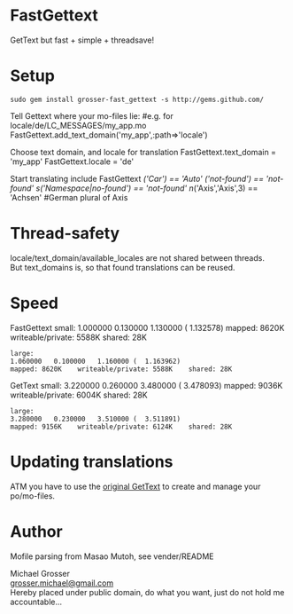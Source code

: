 FastGettext
===========
GetText but fast + simple + threadsave!

Setup
=====
    sudo gem install grosser-fast_gettext -s http://gems.github.com/

Tell Gettext where your mo-files lie:
    #e.g. for locale/de/LC_MESSAGES/my_app.mo
    FastGettext.add_text_domain('my_app',:path=>'locale')

Choose text domain, and locale for translation
    FastGettext.text_domain = 'my_app'
    FastGettext.locale = 'de'

Start translating
    include FastGettext
    _('Car') == 'Auto'
    _('not-found') == 'not-found'
    s_('Namespace|no-found') == 'not-found'
    n_('Axis','Axis',3) == 'Achsen' #German plural of Axis

Thread-safety
=============
locale/text_domain/available_locales are not shared between threads.  
But text_domains is, so that found translations can be reused.

Speed
=====
FastGettext
    small:
    1.000000   0.130000   1.130000 (  1.132578)
    mapped: 8620K    writeable/private: 5588K    shared: 28K

    large:
    1.060000   0.100000   1.160000 (  1.163962)
    mapped: 8620K    writeable/private: 5588K    shared: 28K


GetText
    small:
    3.220000   0.260000   3.480000 (  3.478093)
    mapped: 9036K    writeable/private: 6004K    shared: 28K

    large:
    3.280000   0.230000   3.510000 (  3.511891)
    mapped: 9156K    writeable/private: 6124K    shared: 28K


Updating translations
=====================
ATM you have to use the [original GetText](http://github.com/mutoh/gettext) to create and manage your po/mo-files.

Author
======
Mofile parsing from Masao Mutoh, see vender/README

Michael Grosser  
grosser.michael@gmail.com  
Hereby placed under public domain, do what you want, just do not hold me accountable...  